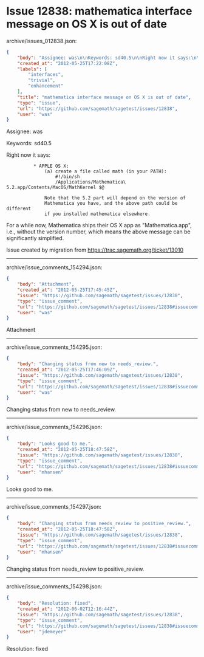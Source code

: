 # Issue 12838: mathematica interface message on OS X is out of date

archive/issues_012838.json:
```json
{
    "body": "Assignee: was\n\nKeywords: sd40.5\n\nRight now it says:\n\n```\n          * APPLE OS X:\n              (a) create a file called math (in your PATH):\n                  #!/bin/sh\n                  /Applications/Mathematica\\ 5.2.app/Contents/MacOS/MathKernel $@\n\n              Note that the 5.2 part will depend on the version of\n              Mathematica you have, and the above path could be different\n              if you installed mathematica elsewhere.\n```\n\n\nFor a while now, Mathematica ships their OS X app as \"Mathematica.app\", i.e., without the version number, which means the above message can be significantly simplified. \n\n\n\nIssue created by migration from https://trac.sagemath.org/ticket/13010\n\n",
    "created_at": "2012-05-25T17:22:08Z",
    "labels": [
        "interfaces",
        "trivial",
        "enhancement"
    ],
    "title": "mathematica interface message on OS X is out of date",
    "type": "issue",
    "url": "https://github.com/sagemath/sagetest/issues/12838",
    "user": "was"
}
```
Assignee: was

Keywords: sd40.5

Right now it says:

```
          * APPLE OS X:
              (a) create a file called math (in your PATH):
                  #!/bin/sh
                  /Applications/Mathematica\ 5.2.app/Contents/MacOS/MathKernel $@

              Note that the 5.2 part will depend on the version of
              Mathematica you have, and the above path could be different
              if you installed mathematica elsewhere.
```


For a while now, Mathematica ships their OS X app as "Mathematica.app", i.e., without the version number, which means the above message can be significantly simplified. 



Issue created by migration from https://trac.sagemath.org/ticket/13010





---

archive/issue_comments_154294.json:
```json
{
    "body": "Attachment",
    "created_at": "2012-05-25T17:45:45Z",
    "issue": "https://github.com/sagemath/sagetest/issues/12838",
    "type": "issue_comment",
    "url": "https://github.com/sagemath/sagetest/issues/12838#issuecomment-154294",
    "user": "was"
}
```

Attachment



---

archive/issue_comments_154295.json:
```json
{
    "body": "Changing status from new to needs_review.",
    "created_at": "2012-05-25T17:46:09Z",
    "issue": "https://github.com/sagemath/sagetest/issues/12838",
    "type": "issue_comment",
    "url": "https://github.com/sagemath/sagetest/issues/12838#issuecomment-154295",
    "user": "was"
}
```

Changing status from new to needs_review.



---

archive/issue_comments_154296.json:
```json
{
    "body": "Looks good to me.",
    "created_at": "2012-05-25T18:47:58Z",
    "issue": "https://github.com/sagemath/sagetest/issues/12838",
    "type": "issue_comment",
    "url": "https://github.com/sagemath/sagetest/issues/12838#issuecomment-154296",
    "user": "mhansen"
}
```

Looks good to me.



---

archive/issue_comments_154297.json:
```json
{
    "body": "Changing status from needs_review to positive_review.",
    "created_at": "2012-05-25T18:47:58Z",
    "issue": "https://github.com/sagemath/sagetest/issues/12838",
    "type": "issue_comment",
    "url": "https://github.com/sagemath/sagetest/issues/12838#issuecomment-154297",
    "user": "mhansen"
}
```

Changing status from needs_review to positive_review.



---

archive/issue_comments_154298.json:
```json
{
    "body": "Resolution: fixed",
    "created_at": "2012-06-02T12:16:44Z",
    "issue": "https://github.com/sagemath/sagetest/issues/12838",
    "type": "issue_comment",
    "url": "https://github.com/sagemath/sagetest/issues/12838#issuecomment-154298",
    "user": "jdemeyer"
}
```

Resolution: fixed
